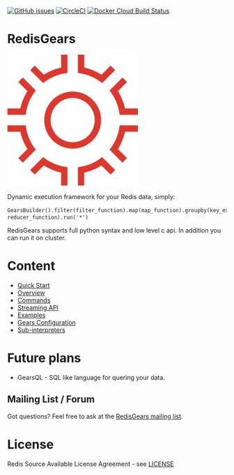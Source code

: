 [![GitHub issues](https://img.shields.io/github/release/RedisGears/RedisGears.svg)](https://github.com/RedisGears/RedisGears/releases/latest)
[![CircleCI](https://circleci.com/gh/RedisGears/RedisGears/tree/master.svg?style=svg)](https://circleci.com/gh/RedisGears/RedisGears/tree/master)
[![Docker Cloud Build Status](https://img.shields.io/docker/cloud/build/redislabs/redisgears.svg)](https://hub.docker.com/r/redislabs/redisgears/builds/)

# RedisGears
![logo.png](docs/images/RedisGears.png)

Dynamic execution framework for your Redis data, simply:
```
GearsBuilder().filter(filter_function).map(map_function).groupby(key_extractor_function, reducer_function).run('*')
```
RedisGears supports full python syntax and low level c api. In addition you can run it on cluster.

# Content

* [Quick Start](/docs/quickstart.md)
* [Overview](/docs/overview.md)
* [Commands](/docs/commands.md)
* [Streaming API](/docs/gears_streaming.md)
* [Examples](/docs/examples.md)
* [Gears Configuration](/docs/configuration.md)
* [Sub-interpreters](/docs/subinterpreters.md)

# Future plans
* GearsQL - SQL like language for quering your data.

## Mailing List / Forum
Got questions? Feel free to ask at the [RedisGears mailing list](https://groups.google.com/forum/#!forum/redisgears).

# License
Redis Source Available License Agreement - see [LICENSE](LICENSE)

